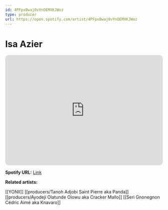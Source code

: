 ```yaml
---
id: 4PFpxBwaj0vYnOEMXKJWoz
type: producer
url: https://open.spotify.com/artist/4PFpxBwaj0vYnOEMXKJWoz
---
```

# Isa Azier

<iframe style="border-radius:12px" src="https://open.spotify.com/embed/artist/4PFpxBwaj0vYnOEMXKJWoz" width="100%" height="352" frameBorder="0" allowfullscreen="" allow="autoplay; clipboard-write; encrypted-media; fullscreen; picture-in-picture" loading="lazy"></iframe>

**Spotify URL:** [Link](https://open.spotify.com/artist/4PFpxBwaj0vYnOEMXKJWoz)

**Related artists:**

[[YONII]]
[[producers/Tanoh Adjobi Saint Pierre aka Panda]]
[[producers/Ayodeji Olatunde Olowu aka Cracker Mallo]]
[[Seri Gnonegnon Cédric Aimé aka Knavaro]]
